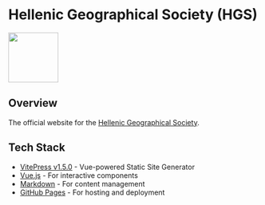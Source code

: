 # Hellenic Geographical Society (HGS)
<img src="https://github.com/user-attachments/assets/95cb5605-be13-485d-ba62-b2f378f2227f" width="100" height="100" style="vertical-align: bottom;">

## Overview
The official website for the [Hellenic Geographical Society](https://hgs-web.github.io/HGS/).

## Tech Stack
- [VitePress v1.5.0](https://vitepress.dev/) - Vue-powered Static Site Generator
- [Vue.js](https://vuejs.org/) - For interactive components
- [Markdown](https://daringfireball.net/projects/markdown/) - For content management
- [GitHub Pages](https://pages.github.com/) - For hosting and deployment
